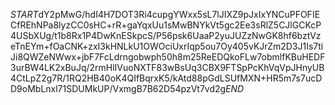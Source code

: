 $START$dY2pMwG/hdI4H7DOT3Ri4cupgYWxx5sL7lJIXZ9pJxIxYNCuPFOFIECfREhNPa8lyzCC0sHC+rR+gaYqxUu1sMwBNYkVt5gc2Ee3sRlZ5CJlGCKcP4USbXUg/t1b8Rx1P4DwKnESkpcS/P56psk6UaaP2yuJUZzNwGK8hf6bztVzeTnEYm+fOaCNK+zxI3kHNLkU1OWOciUxrIqp5ou7Oy405vKJrZm2D3J1Is7tiJi8QWZeNWwx+jbF7FcLdrngobwph50h8m25ReEDQkoFLw7obmlfKBuHEDF3urBW4LK2xBuJq/2rmHlIVuoNXTF83wBsUq3CBX9FTSpPcKhVqVpJHnyUB4CtLpZ2g7R/1RQ2HB40oK4QIfBqrxK5/kAtd88pGdLSUfMXN+HR5m7s7ucDD9oMbLnxl71SDUMkUP/VxmgB7B62D54pzVt7vd2g$END$